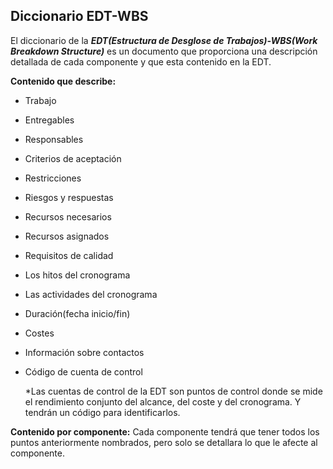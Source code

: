## Diccionario EDT-WBS

El diccionario de la ***EDT(Estructura de Desglose de Trabajos)-WBS(Work Breakdown Structure)*** es un documento que proporciona una descripción detallada de cada componente y que esta contenido en la EDT.

**Contenido que describe:**
 * Trabajo
 * Entregables
 * Responsables
 * Criterios de aceptación
 * Restricciones
 * Riesgos y respuestas
 * Recursos necesarios
 * Recursos asignados
 * Requisitos de calidad
 * Los hitos del cronograma
 * Las actividades del cronograma
 * Duración(fecha inicio/fin)
 * Costes
 * Información sobre contactos
 * Código de cuenta de control

    *Las cuentas de control de la EDT son puntos de control donde se mide el rendimiento conjunto del alcance, del coste y del cronograma. Y tendrán un código para identificarlos.

**Contenido por componente:**
Cada componente tendrá que tener todos los puntos anteriormente nombrados, pero solo se detallara lo que le afecte al componente.
